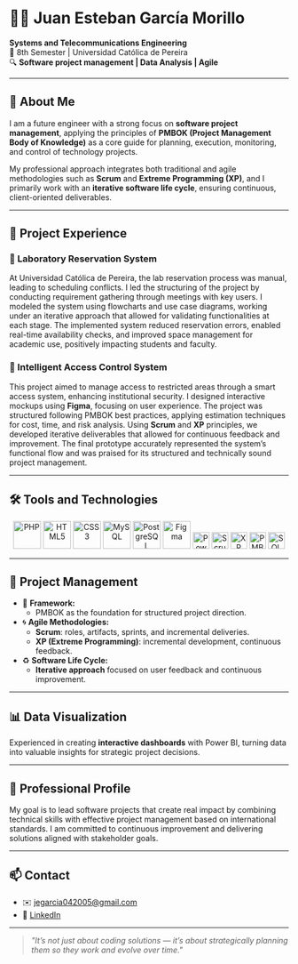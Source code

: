 # 👨‍💼 Juan Esteban García Morillo

**Systems and Telecommunications Engineering**  
📍 8th Semester | Universidad Católica de Pereira  
🔍 **Software project management | Data Analysis | Agile**

---

## 📌 About Me

I am a future engineer with a strong focus on **software project management**, applying the principles of **PMBOK (Project Management Body of Knowledge)** as a core guide for planning, execution, monitoring, and control of technology projects.

My professional approach integrates both traditional and agile methodologies such as **Scrum** and **Extreme Programming (XP)**, and I primarily work with an **iterative software life cycle**, ensuring continuous, client-oriented deliverables.

---

## 💼 Project Experience

### 🔹 Laboratory Reservation System

At Universidad Católica de Pereira, the lab reservation process was manual, leading to scheduling conflicts. I led the structuring of the project by conducting requirement gathering through meetings with key users. I modeled the system using flowcharts and use case diagrams, working under an iterative approach that allowed for validating functionalities at each stage. The implemented system reduced reservation errors, enabled real-time availability checks, and improved space management for academic use, positively impacting students and faculty.

### 🔹 Intelligent Access Control System

This project aimed to manage access to restricted areas through a smart access system, enhancing institutional security. I designed interactive mockups using **Figma**, focusing on user experience. The project was structured following PMBOK best practices, applying estimation techniques for cost, time, and risk analysis. Using **Scrum** and **XP** principles, we developed iterative deliverables that allowed for continuous feedback and improvement. The final prototype accurately represented the system’s functional flow and was praised for its structured and technically sound project management.

---

## 🛠️ Tools and Technologies

<div align="center">
  
  <img src="https://cdn.jsdelivr.net/gh/devicons/devicon/icons/php/php-original.svg" alt="PHP" width="50" height="50"/>
  <img src="https://cdn.jsdelivr.net/gh/devicons/devicon/icons/html5/html5-original.svg" alt="HTML5" width="50" height="50"/>
  <img src="https://cdn.jsdelivr.net/gh/devicons/devicon/icons/css3/css3-original.svg" alt="CSS3" width="50" height="50"/>
  <img src="https://cdn.jsdelivr.net/gh/devicons/devicon/icons/mysql/mysql-original.svg" alt="MySQL" width="50" height="50"/>
  <img src="https://cdn.jsdelivr.net/gh/devicons/devicon/icons/postgresql/postgresql-original.svg" alt="PostgreSQL" width="50" height="50"/>
  <img src="https://cdn.jsdelivr.net/gh/devicons/devicon/icons/figma/figma-original.svg" alt="Figma" width="50" height="50"/>
  <img src="https://img.shields.io/badge/Power%20BI-F2C811?style=for-the-badge&logo=powerbi&logoColor=black" alt="Power BI" height="30"/>
  <img src="https://img.shields.io/badge/Scrum-4AC71B?style=for-the-badge&logo=scrumalliance&logoColor=white" alt="Scrum" height="30"/>
  <img src="https://img.shields.io/badge/XP%20(Extreme%20Programming)-F06529?style=for-the-badge" alt="XP" height="30"/>
  <img src="https://img.shields.io/badge/PMBOK%20Guide-003865?style=for-the-badge&logo=pmi&logoColor=white" alt="PMBOK" height="30"/>
  <img src="https://img.shields.io/badge/SQL%20Server-CC2927?style=for-the-badge&logo=microsoftsqlserver&logoColor=white" alt="SQL Server" height="30"/>

</div>

---

## 📘 Project Management

- 🧩 **Framework:**  
  - PMBOK as the foundation for structured project direction.
- 🌀 **Agile Methodologies:**  
  - **Scrum**: roles, artifacts, sprints, and incremental deliveries.  
  - **XP (Extreme Programming)**: incremental development, continuous feedback.
- ♻️ **Software Life Cycle:**  
  - **Iterative approach** focused on user feedback and continuous improvement.

---

## 📊 Data Visualization

Experienced in creating **interactive dashboards** with Power BI, turning data into valuable insights for strategic project decisions.

---

## 🚀 Professional Profile

My goal is to lead software projects that create real impact by combining technical skills with effective project management based on international standards. I am committed to continuous improvement and delivering solutions aligned with stakeholder goals.

---

## 📫 Contact

- ✉️ jegarcia042005@gmail.com 
- 🔗 [LinkedIn](https://www.linkedin.com/in/juanesteban/)

---

> *"It’s not just about coding solutions — it’s about strategically planning them so they work and evolve over time."*
